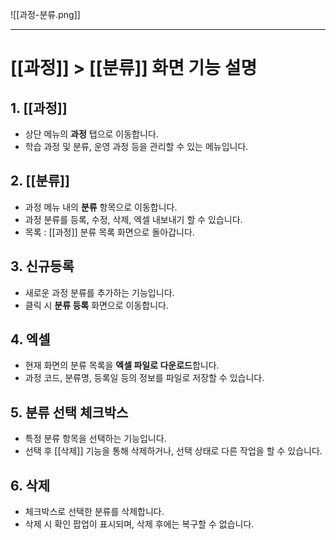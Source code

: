 
![[과정-분류.png]]

---
# [[과정]] > [[분류]] 화면 기능 설명

## 1. [[과정]]
- 상단 메뉴의 **과정** 탭으로 이동합니다.  
- 학습 과정 및 분류, 운영 과정 등을 관리할 수 있는 메뉴입니다.  
## 2. [[분류]]
- 과정 메뉴 내의 **분류** 항목으로 이동합니다.  
- 과정 분류를 등록, 수정, 삭제, 엑셀 내보내기 할 수 있습니다.  
- 목록 : [[과정]] 분류 목록 화면으로 돌아갑니다.

## 3. 신규등록
- 새로운 과정 분류를 추가하는 기능입니다.  
- 클릭 시 **분류 등록** 화면으로 이동합니다.

## 4. 엑셀
- 현재 화면의 분류 목록을 **엑셀 파일로 다운로드**합니다.  
- 과정 코드, 분류명, 등록일 등의 정보를 파일로 저장할 수 있습니다.

## 5. 분류 선택 체크박스
- 특정 분류 항목을 선택하는 기능입니다.  
- 선택 후 [[삭제]] 기능을 통해 삭제하거나, 선택 상태로 다른 작업을 할 수 있습니다.

## 6. 삭제
- 체크박스로 선택한 분류를 삭제합니다.  
- 삭제 시 확인 팝업이 표시되며, 삭제 후에는 복구할 수 없습니다.
